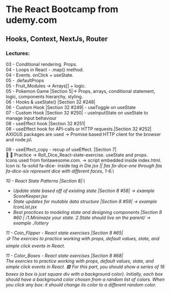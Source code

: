 # The React Bootcamp from udemy.com

## Hooks, Context, NextJs, Router

### Lectures:

03 - Conditional rendering. Props.\
04 - Loops in React - .map() method.\
04 - Events. onClick + useState.\
05 - .defaultProps\
05 - Fruit_Modules -> Arrays[] + logic.\
05 - Pokemon Game |Section 5|-> Props, arrays, conditional statement, logic, components hierarchy, styling.\
06 - Hooks & useState() |Section 32 #248|\
06 - Custom Hook |Section 32 #249| - useToggle on useState\
07 - Custom Hook |Section 32 #250| - useInputState on useState to manage input behaviour\
08 - useEffect hook |Section 32 #251|\
08 - useEffect hook for API-calls or HTTP requests.|Section 32 #252| AXIOUS packages are used -> Promise based HTTP client for the browser and node.js\

09 - useEffect_copy - recup of useEffect. |Section 7|\
🎲 🎲 Practice -> Roll_Dice_React-state-exercise. useState and props. \
Icons used from fontawesome.com. -> script embedded inside index.html. \
Icon is: fa-solid fa-dice- inside <i> tag in Die.jsx || <i class="fas fa-dice-one"></i> fas fa-dice-one through fas fa-dice-six represent dice with different faces, 1-6.\

10 - React State Patterns |Section 8|:\

- Update state based off of existing state |Section 8 #58| -> example ScoreKeeper.jsx
- State updates for mutable data structure |Section 8 #59| -> example IconList.jsx
- Best practices to modeling state and designing components |Section 8 #60 | /1.Minimaze your state. 2.State should live on the parent/ -> example ./lottery

11 - Coin_Flipper - React state exercises |Section 8 #65|\
🪙 The exercies to practice working with props, default values, state, and simple click events in React.

11 - Color_Boxes - React state exercises |Section 8 #68|\
The exercies to practice working with props, default values, state, and simple click events in React.
🟩 For this part, you should show a series of 16 boxes (a box is just square div with a background color).
Initially, each box should have a background color chosen from a random list of colors.
When you click any box: it should change its color to a different random color.
